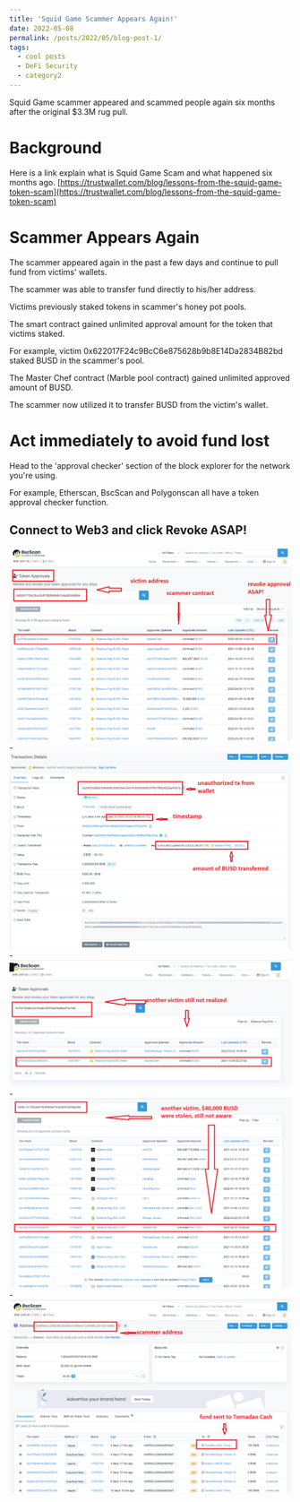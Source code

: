 ```yaml
---
title: 'Squid Game Scammer Appears Again!'
date: 2022-05-08
permalink: /posts/2022/05/blog-post-1/
tags:
  - cool posts
  - DeFi Security
  - category2
---
```


Squid Game scammer appeared and scammed people again six months after the original $3.3M rug pull.

Background
======
Here is a link explain what is Squid Game Scam and what happened six months ago.
[https://trustwallet.com/blog/lessons-from-the-squid-game-token-scam](https://trustwallet.com/blog/lessons-from-the-squid-game-token-scam)

Scammer Appears Again
======
The scammer appeared again in the past a few days and continue to pull fund from victims' wallets.

The scammer was able to transfer fund directly to his/her address.

Victims previously staked tokens in scammer's honey pot pools.

The smart contract gained unlimited approval amount for the token that victims staked.

For example, victim 0x622017F24c9BcC6e875628b9b8E14Da2834B82bd staked BUSD in the scammer's pool.

The Master Chef contract (Marble pool contract) gained unlimited approved amount of BUSD.

The scammer now utilized it to transfer BUSD from the victim's wallet.

Act immediately to avoid fund lost
======
Head to the 'approval checker' section of the block explorer for the network you're using. 

For example, Etherscan, BscScan and Polygonscan all have a token approval checker function.

Connect to Web3 and click Revoke ASAP!
-
<img src='/images/0x622017F24c9BcC6e875628b9b8E14Da2834B82bd.png'>
-
<img src='/images/0x622017F24c9BcC6e875628b9b8E14Da2834B82bd-1.png'>
-
<img src='/images/0x704720D8CCE910Ca6c4F970DA2f4AfbeDf7A10d2.png'>
-
<img src='/images/0xd4C11C152eAeb192498dAa73Ca2b05c0309aa2b6.png'>
-
<img src='/images/0x9f00cc326EBE9056A7e99ecFC0498C261e51b8fb.png'>
